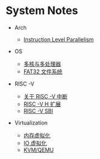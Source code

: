 # System Notes

- Arch
  - [Instruction Level Parallelism](arch/CAAQA/ILP.md)

- OS
  - [多核与多处理器](os/multicore.md)
  - [FAT32 文件系统](fat32%E7%AC%94%E8%AE%B0.md)

- RISC -V
  - [关于 RISC -V 中断](riscv/interrupt.md)
  - [RISC -V H 扩展](riscv/RISC-V-H.md)
  - [RISC -V SBI](riscv/sbi.md)

- Virtualization
  - [内存虚拟化](vmm/mm-virtualizing.md)
  - [IO 虚拟化](vmm/io-virtualizing.md)
  - [KVM/QEMU](vmm/qemu-kvm.md)

 
